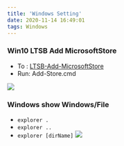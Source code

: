 ```yaml
---
title: 'Windows Setting'
date: 2020-11-14 16:49:01
tags: Windows
---
```


### Win10 LTSB Add MicrosoftStore

- To : [LTSB-Add-MicrosoftStore](https://github.com/kkkgo/LTSB-Add-MicrosoftStore)
- Run: Add-Store.cmd

![](/images/Windows/Win10LTSBAddMicrosoftStore/Snipaste_2020-11-14_16-53-39.png)

### Windows show Windows/File
- `explorer .`
- `explorer ..`
- `explorer [dirName]`
![](/images/Windows/Explorer/Snipaste_2020-11-14_17-06-31.png)

### 

    
